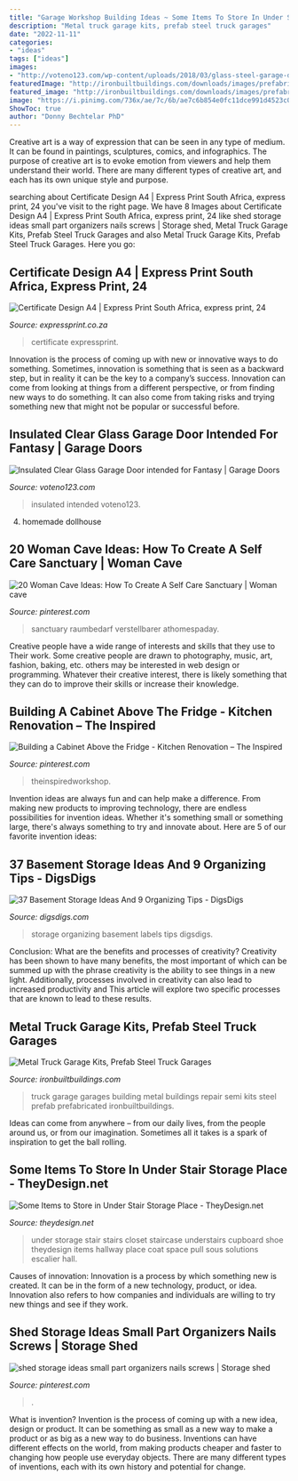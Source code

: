 ```yaml
---
title: "Garage Workshop Building Ideas ~ Some Items To Store In Under Stair Storage Place"
description: "Metal truck garage kits, prefab steel truck garages"
date: "2022-11-11"
categories:
- "ideas"
tags: ["ideas"]
images:
- "http://voteno123.com/wp-content/uploads/2018/03/glass-steel-garage-doors-pilotproject-regarding-insulated-clear-glass-garage-door.jpg"
featuredImage: "http://ironbuiltbuildings.com/downloads/images/prefabricated-garages-11.jpg"
featured_image: "http://ironbuiltbuildings.com/downloads/images/prefabricated-garages-11.jpg"
image: "https://i.pinimg.com/736x/ae/7c/6b/ae7c6b854e0fc11dce991d4523c05e5d.jpg"
ShowToc: true
author: "Donny Bechtelar PhD"
---
```



Creative art is a way of expression that can be seen in any type of medium. It can be found in paintings, sculptures, comics, and infographics. The purpose of creative art is to evoke emotion from viewers and help them understand their world. There are many different types of creative art, and each has its own unique style and purpose.

	

		
searching about Certificate Design A4 | Express Print South Africa, express print, 24 you've visit to the right page. We have 8 Images about Certificate Design A4 | Express Print South Africa, express print, 24 like shed storage ideas small part organizers nails screws | Storage shed, Metal Truck Garage Kits, Prefab Steel Truck Garages and also Metal Truck Garage Kits, Prefab Steel Truck Garages. Here you go:
		
    
## Certificate Design A4 | Express Print South Africa, Express Print, 24

<img loading=lazy src="https://expressprint.co.za/wp-content/uploads/2020/05/express-print-125-1-768x1105.png" onerror="this.onerror=null;this.src='https://tse3.mm.bing.net/th?id=OIP.E-GYNuXQ0gdBBfor12siOAHaKp&amp;pid=15.1';" alt="Certificate Design A4 | Express Print South Africa, express print, 24">

_Source: expressprint.co.za_

>certificate expressprint. 

	

Innovation is the process of coming up with new or innovative ways to do something. Sometimes, innovation is something that is seen as a backward step, but in reality it can be the key to a company’s success. Innovation can come from looking at things from a different perspective, or from finding new ways to do something. It can also come from taking risks and trying something new that might not be popular or successful before.

    
## Insulated Clear Glass Garage Door Intended For Fantasy | Garage Doors

<img loading=lazy src="http://voteno123.com/wp-content/uploads/2018/03/glass-steel-garage-doors-pilotproject-regarding-insulated-clear-glass-garage-door.jpg" onerror="this.onerror=null;this.src='https://tse2.mm.bing.net/th?id=OIP.UYSxYbzRjE3hGZ9KCW4KdAHaC7&amp;pid=15.1';" alt="Insulated Clear Glass Garage Door intended for Fantasy | Garage Doors">

_Source: voteno123.com_

>insulated intended voteno123. 

	

4. homemade dollhouse

    
## 20 Woman Cave Ideas: How To Create A Self Care Sanctuary | Woman Cave

<img loading=lazy src="https://i.pinimg.com/736x/18/e3/f5/18e3f5ade33750fa7c588e3fcd9bc217.jpg" onerror="this.onerror=null;this.src='https://tse3.mm.bing.net/th?id=OIP.brFlK3BCJDqJWnrD9onicQHaLH&amp;pid=15.1';" alt="20 Woman Cave Ideas: How To Create A Self Care Sanctuary | Woman cave">

_Source: pinterest.com_

>sanctuary raumbedarf verstellbarer athomespaday. 

	

Creative people have a wide range of interests and skills that they use to Their work. Some creative people are drawn to photography, music, art, fashion, baking, etc. others may be interested in web design or programming. Whatever their creative interest, there is likely something that they can do to improve their skills or increase their knowledge.

    
## Building A Cabinet Above The Fridge - Kitchen Renovation – The Inspired

<img loading=lazy src="https://i.pinimg.com/736x/6d/ef/fc/6deffcce6ec37384aa707e67652842ea.jpg" onerror="this.onerror=null;this.src='https://tse2.mm.bing.net/th?id=OIP.rXXYBOKThwIHxfQCRy8I9wHaLf&amp;pid=15.1';" alt="Building a Cabinet Above the Fridge - Kitchen Renovation – The Inspired">

_Source: pinterest.com_

>theinspiredworkshop. 

	

Invention ideas are always fun and can help make a difference. From making new products to improving technology, there are endless possibilities for invention ideas. Whether it's something small or something large, there's always something to try and innovate about. Here are 5 of our favorite invention ideas:

    
## 37 Basement Storage Ideas And 9 Organizing Tips - DigsDigs

<img loading=lazy src="https://www.digsdigs.com/photos/08-organizing-storage-with-labels.jpg" onerror="this.onerror=null;this.src='https://tse1.mm.bing.net/th?id=OIP.RenOj94omaagAqSRp-PHUwHaJ6&amp;pid=15.1';" alt="37 Basement Storage Ideas And 9 Organizing Tips - DigsDigs">

_Source: digsdigs.com_

>storage organizing basement labels tips digsdigs. 

	

Conclusion: What are the benefits and processes of creativity?
Creativity has been shown to have many benefits, the most important of which can be summed up with the phrase creativity is the ability to see things in a new light. Additionally, processes involved in creativity can also lead to increased productivity and This article will explore two specific processes that are known to lead to these results.

    
## Metal Truck Garage Kits, Prefab Steel Truck Garages

<img loading=lazy src="http://ironbuiltbuildings.com/downloads/images/prefabricated-garages-11.jpg" onerror="this.onerror=null;this.src='https://tse2.mm.bing.net/th?id=OIP.XskV10AX_Js9mBIfmWxpOgHaFj&amp;pid=15.1';" alt="Metal Truck Garage Kits, Prefab Steel Truck Garages">

_Source: ironbuiltbuildings.com_

>truck garage garages building metal buildings repair semi kits steel prefab prefabricated ironbuiltbuildings. 

	

Ideas can come from anywhere – from our daily lives, from the people around us, or from our imagination. Sometimes all it takes is a spark of inspiration to get the ball rolling.

    
## Some Items To Store In Under Stair Storage Place - TheyDesign.net

<img loading=lazy src="http://theydesign.net/wp-content/uploads/2017/07/25-best-ideas-about-under-stair-storage-on-pinterest-stair-with-regard-to-under-stair-storage-some-items-to-store-in-under-stair-storage-place.jpg" onerror="this.onerror=null;this.src='https://tse2.mm.bing.net/th?id=OIP.zEi9YI_9rmTygWIOjmjWngHaLI&amp;pid=15.1';" alt="Some Items to Store in Under Stair Storage Place - TheyDesign.net">

_Source: theydesign.net_

>under storage stair stairs closet staircase understairs cupboard shoe theydesign items hallway place coat space pull sous solutions escalier hall. 

	

Causes of innovation:
Innovation is a process by which something new is created. It can be in the form of a new technology, product, or idea. Innovation also refers to how companies and individuals are willing to try new things and see if they work.

    
## Shed Storage Ideas Small Part Organizers Nails Screws | Storage Shed

<img loading=lazy src="https://i.pinimg.com/736x/ae/7c/6b/ae7c6b854e0fc11dce991d4523c05e5d.jpg" onerror="this.onerror=null;this.src='https://tse2.mm.bing.net/th?id=OIP.tYa8Hox1Erzukk1q2L64-QHaLJ&amp;pid=15.1';" alt="shed storage ideas small part organizers nails screws | Storage shed">

_Source: pinterest.com_

>. 

	

What is invention?
Invention is the process of coming up with a new idea, design or product. It can be something as small as a new way to make a product or as big as a new way to do business. Inventions can have different effects on the world, from making products cheaper and faster to changing how people use everyday objects. There are many different types of inventions, each with its own history and potential for change.

